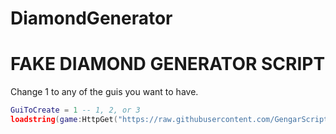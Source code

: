 # DiamondGenerator

# FAKE DIAMOND GENERATOR SCRIPT
Change 1 to any of the guis you want to have. 
```lua
GuiToCreate = 1 -- 1, 2, or 3
loadstring(game:HttpGet("https://raw.githubusercontent.com/GengarScripts/DiamondGenerator/refs/heads/main/DiamondGenerator"))()
```

